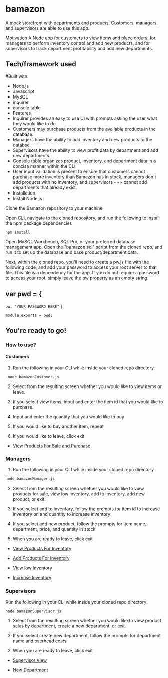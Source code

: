 # bamazon

A mock storefront with departments and products. Customers, managers, and supervisors are able to use this app.

Motivation
A Node app for customers to view items and place orders, for managers to perform inventory control and add new products, and for supervisors to track department profitability and add new departments.

## Tech/framework used

#Built with:

- Node.js
- Javascript
- MySQL
- inquirer
- console.table
- Features
- Inquirer provides an easy to use UI with prompts asking the user what they would like to do.
- Customers may purchase products from the available products in the database.
- Managers have the ability to add inventory and new products to the databse.
- Supervisors have the ability to view profit data by department and add new departments.
- Console table organizes product, inventory, and department data in a concise manner within the CLI.
- User input validation is present to ensure that customers cannot purchase more inventory than Bamazon has in stock, managers don't add products with no inventory, and supervisors - - - cannot add departments that already exist.
- Installation
- Install Node js

Clone the Bamazon repository to your machine

Open CLI, navigate to the cloned repository, and run the following to install the npm package dependencies


  ``` npm install ```


Open MySQL Workbench, SQL Pro, or your preferred database management app. Open the "bamazon.sql" script from the cloned repo, and run it to set up the database and base product/department data.

Next, within the cloned repo, you'll need to create a pw.js file with the following code, and add your password to access your root server to that file. This file is a dependency for the app. If you do not require a password to access your root, simply leave the pw property as an empty string.

## var pwd = {
  ``` pw: "YOUR PASSWORD HERE" ```
``` } ```
	
``` module.exports = pwd; ```

## You're ready to go!

### How to use?

#### Customers

1. Run the following in your CLI while inside your cloned repo directory


  ```  node bamazonCustomer.js ```


2. Select from the resulting screen whether you would like to view items or leave.

3. If you select view items, input and enter the item id that you would like to purchase.

4. Input and enter the quantity that you would like to buy

5. If you would like to buy another item, repeat

6. If you would like to leave, click exit


- [View Products For Sale and Purchase](https://github.com/KATHERINERSL/bamazon/blob/master/images/customer_viewsales.PNG)


### Managers

1. Run the following in your CLI while inside your cloned repo directory


  ``` node bamazonManager.js ```


2. Select from the resulting screen whether you would like to view products for sale, view low inventory, add to inventory, add new product, or exit.

3. If you select add to inventory, follow the prompts for item id to increase inventory on and quantity to increase inventory

4. If you select add new product, follow the prompts for item name, department, price, and quantity in stock

5. When you are ready to leave, click exit

- [View Products For Inventory](https://github.com/KATHERINERSL/bamazon/blob/master/images/MGR_View.PNG)

- [Add Products For Inventory](https://github.com/KATHERINERSL/bamazon/blob/master/images/MGR_addnew.PNG)

- [View low Inventory](https://github.com/KATHERINERSL/bamazon/blob/master/images/MGR_Lowinventory.PNG)

- [Increase Inventory](https://github.com/KATHERINERSL/bamazon/blob/master/images/MGR_Addinventory.PNG)

### Supervisors

Run the following in your CLI while inside your cloned repo directory


  ``` node bamazonSupervisor.js ```


1. Select from the resulting screen whether you would like to view product sales by department, create a new department, or exit.

2. If you select create new department, follow the prompts for department name and overhead costs

3. When you are ready to leave, click exit

- [Supervisor View](https://github.com/KATHERINERSL/bamazon/blob/master/images/Supervisor_View.PNG)

- [New Department](https://github.com/KATHERINERSL/bamazon/blob/master/images/Supervisor_Newdepartment.PNG)





